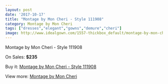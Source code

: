 ```yaml
---
layout: post
date: '2017-10-17'
title: "Montage by Mon Cheri - Style 111908"
category: Montage by Mon Cheri
tags: ["dresses","elegant","gowns","demure","cheri"]
image: http://www.idealgown.com/1557-thickbox_default/montage-by-mon-cheri-style-111908.jpg
---
```

Montage by Mon Cheri - Style 111908

On Sales: **$235**
<a href="https://www.idealgown.com/en/montage-by-mon-cheri/721-montage-by-mon-cheri-style-111908.html"><amp-img layout="responsive" width="600" height="600" src="//www.idealgown.com/1557-thickbox_default/montage-by-mon-cheri-style-111908.jpg" alt="Montage by Mon Cheri - Style 111908 0" /></a>
<a href="https://www.idealgown.com/en/montage-by-mon-cheri/721-montage-by-mon-cheri-style-111908.html"><amp-img layout="responsive" width="600" height="600" src="//www.idealgown.com/1558-thickbox_default/montage-by-mon-cheri-style-111908.jpg" alt="Montage by Mon Cheri - Style 111908 1" /></a>

Buy it: [Montage by Mon Cheri - Style 111908](https://www.idealgown.com/en/montage-by-mon-cheri/721-montage-by-mon-cheri-style-111908.html "Montage by Mon Cheri - Style 111908")

View more: [Montage by Mon Cheri](https://www.idealgown.com/en/9-montage-by-mon-cheri "Montage by Mon Cheri")